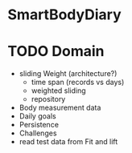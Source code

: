 # SmartBodyDiary

# TODO Domain

- sliding Weight (architecture?)
    - time span (records vs days)
    - weighted sliding
    - repository
- Body measurement data
- Daily goals
- Persistence
- Challenges
- read test data from Fit and lift